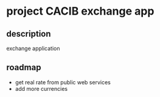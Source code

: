 # project CACIB exchange app

## description
exchange application

## roadmap
- get real rate from public web services
- add more currencies